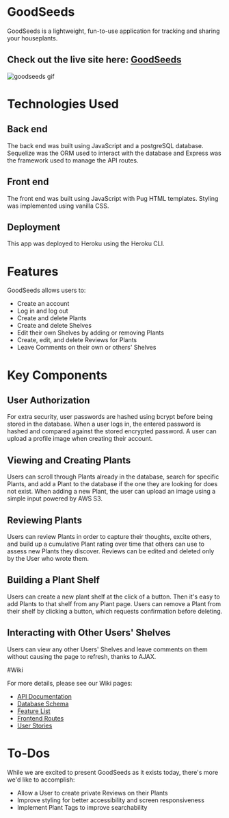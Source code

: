 # GoodSeeds

GoodSeeds is a lightweight, fun-to-use application for tracking and sharing your houseplants.

Check out the live site here: [GoodSeeds](https://goodseeds.onrender.com/)
---
![goodseeds gif](/goodseeds_readme_gif.gif)

# Technologies Used

## Back end

The back end was built using JavaScript and a postgreSQL database. Sequelize was the ORM used to interact with the database and Express was the framework used to manage the API routes.

## Front end

The front end was built using JavaScript with Pug HTML templates. Styling was implemented using vanilla CSS.

## Deployment

This app was deployed to Heroku using the Heroku CLI.

# Features

GoodSeeds allows users to:
* Create an account
* Log in and log out
* Create and delete Plants
* Create and delete Shelves
* Edit their own Shelves by adding or removing Plants
* Create, edit, and delete Reviews for Plants
* Leave Comments on their own or others' Shelves

# Key Components

## User Authorization

For extra security, user passwords are hashed using bcrypt before being stored in the database. When a user logs in, the entered password is hashed and compared against the stored encrypted password. A user can upload a profile image when creating their account.

## Viewing and Creating Plants

Users can scroll through Plants already in the database, search for specific Plants, and add a Plant to the database if the one they are looking for does not exist. When adding a new Plant, the user can upload an image using a simple input powered by AWS S3.

## Reviewing Plants
Users can review Plants in order to capture their thoughts, excite others, and build up a cumulative Plant rating over time that others can use to assess new Plants they discover. Reviews can be edited and deleted only by the User who wrote them.

## Building a Plant Shelf
Users can create a new plant shelf at the click of a button. Then it's easy to add Plants to that shelf from any Plant page. Users can remove a Plant from their shelf by clicking a button, which requests confirmation before deleting.

## Interacting with Other Users' Shelves
Users can view any other Users' Shelves and leave comments on them without causing the page to refresh, thanks to AJAX.

#Wiki

For more details, please see our Wiki pages:
* [API Documentation](https://github.com/taylorbhogan/goodseeds/wiki/API-Documentation)
* [Database Schema](https://github.com/taylorbhogan/goodseeds/wiki/Database-Schema)
* [Feature List](https://github.com/taylorbhogan/goodseeds/wiki/Feature-List)
* [Frontend Routes](https://github.com/taylorbhogan/goodseeds/wiki/Frontend-Routes)
* [User Stories](https://github.com/taylorbhogan/goodseeds/wiki/User-Stories)

# To-Dos

While we are excited to present GoodSeeds as it exists today, there's more we'd like to accomplish:
* Allow a User to create private Reviews on their Plants
* Improve styling for better accessibility and screen responsiveness
* Implement Plant Tags to improve searchability
